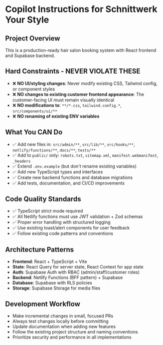 # Copilot Instructions for Schnittwerk Your Style

## Project Overview
This is a production-ready hair salon booking system with React frontend and Supabase backend.

## Hard Constraints - NEVER VIOLATE THESE
- ❌ **NO UI/styling changes**: Never modify existing CSS, Tailwind config, or component styles
- ❌ **NO changes to existing customer frontend appearance**: The customer-facing UI must remain visually identical
- ❌ **NO modifications to**: `**/*.css`, `tailwind.config.*`, `src/components/ui/**`
- ❌ **NO renaming of existing ENV variables**

## What You CAN Do
- ✅ Add new files in: `src/admin/**`, `src/lib/**`, `src/hooks/**`, `netlify/functions/**`, `docs/**`, `tests/**`
- ✅ Add to `public/` only: `robots.txt`, `sitemap.xml`, `manifest.webmanifest`, `_headers`
- ✅ Extend `.env.example` (but don't rename existing variables)
- ✅ Add new TypeScript types and interfaces
- ✅ Create new backend functions and database migrations
- ✅ Add tests, documentation, and CI/CD improvements

## Code Quality Standards
- ✅ TypeScript strict mode required
- ✅ All Netlify functions must use JWT validation + Zod schemas
- ✅ Proper error handling with structured logging
- ✅ Use existing toast/alert components for user feedback
- ✅ Follow existing code patterns and conventions

## Architecture Patterns
- **Frontend**: React + TypeScript + Vite
- **State**: React Query for server state, React Context for app state  
- **Auth**: Supabase Auth with RBAC (admin/staff/customer roles)
- **Backend**: Netlify Functions (BFF pattern) + Supabase
- **Database**: Supabase with RLS policies
- **Storage**: Supabase Storage for media files

## Development Workflow
- Make incremental changes in small, focused PRs
- Always test changes locally before committing
- Update documentation when adding new features
- Follow the existing project structure and naming conventions
- Prioritize security and performance in all implementations